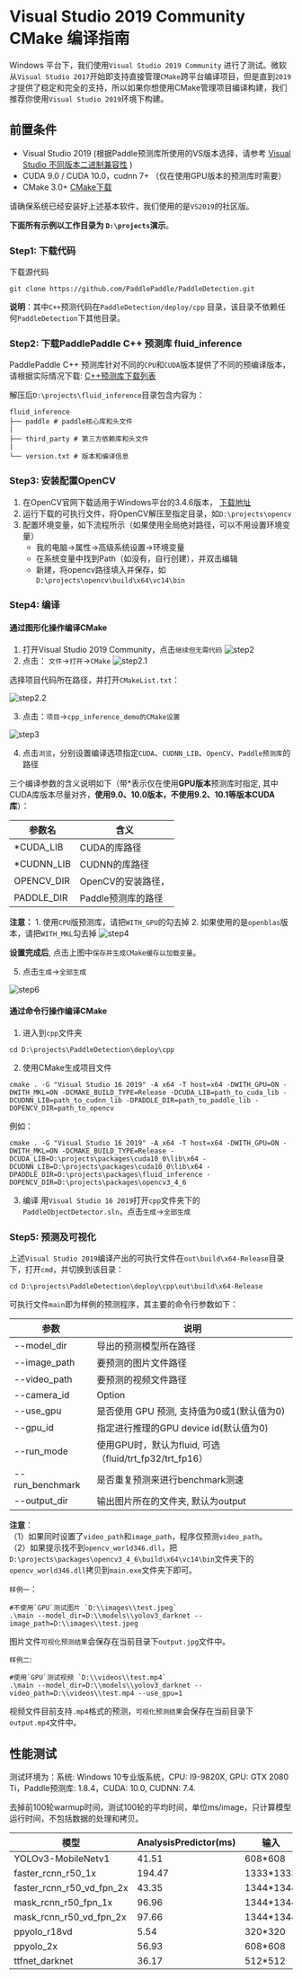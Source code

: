# Visual Studio 2019 Community CMake 编译指南

Windows 平台下，我们使用`Visual Studio 2019 Community` 进行了测试。微软从`Visual Studio 2017`开始即支持直接管理`CMake`跨平台编译项目，但是直到`2019`才提供了稳定和完全的支持，所以如果你想使用CMake管理项目编译构建，我们推荐你使用`Visual Studio 2019`环境下构建。


## 前置条件
* Visual Studio 2019 (根据Paddle预测库所使用的VS版本选择，请参考 [Visual Studio 不同版本二进制兼容性](https://docs.microsoft.com/zh-cn/cpp/porting/binary-compat-2015-2017?view=vs-2019) )
* CUDA 9.0 / CUDA 10.0，cudnn 7+ （仅在使用GPU版本的预测库时需要）
* CMake 3.0+ [CMake下载](https://cmake.org/download/)

请确保系统已经安装好上述基本软件，我们使用的是`VS2019`的社区版。

**下面所有示例以工作目录为 `D:\projects`演示**。

### Step1: 下载代码

下载源代码
```shell
git clone https://github.com/PaddlePaddle/PaddleDetection.git
```

**说明**：其中`C++`预测代码在`PaddleDetection/deploy/cpp` 目录，该目录不依赖任何`PaddleDetection`下其他目录。


### Step2: 下载PaddlePaddle C++ 预测库 fluid_inference

PaddlePaddle C++ 预测库针对不同的`CPU`和`CUDA`版本提供了不同的预编译版本，请根据实际情况下载:  [C++预测库下载列表](https://www.paddlepaddle.org.cn/documentation/docs/zh/develop/advanced_guide/inference_deployment/inference/windows_cpp_inference.html)

解压后`D:\projects\fluid_inference`目录包含内容为：
```
fluid_inference
├── paddle # paddle核心库和头文件
|
├── third_party # 第三方依赖库和头文件
|
└── version.txt # 版本和编译信息
```

### Step3: 安装配置OpenCV

1. 在OpenCV官网下载适用于Windows平台的3.4.6版本， [下载地址](https://sourceforge.net/projects/opencvlibrary/files/3.4.6/opencv-3.4.6-vc14_vc15.exe/download)  
2. 运行下载的可执行文件，将OpenCV解压至指定目录，如`D:\projects\opencv`
3. 配置环境变量，如下流程所示（如果使用全局绝对路径，可以不用设置环境变量）  
    - 我的电脑->属性->高级系统设置->环境变量
    - 在系统变量中找到Path（如没有，自行创建），并双击编辑
    - 新建，将opencv路径填入并保存，如`D:\projects\opencv\build\x64\vc14\bin`

### Step4: 编译

#### 通过图形化操作编译CMake

1. 打开Visual Studio 2019 Community，点击`继续但无需代码`
![step2](https://paddleseg.bj.bcebos.com/inference/vs2019_step1.png)
2. 点击： `文件`->`打开`->`CMake`
![step2.1](https://paddleseg.bj.bcebos.com/inference/vs2019_step2.png)

选择项目代码所在路径，并打开`CMakeList.txt`：

![step2.2](https://paddleseg.bj.bcebos.com/inference/vs2019_step3.png)

3. 点击：`项目`->`cpp_inference_demo的CMake设置`

![step3](https://paddleseg.bj.bcebos.com/inference/vs2019_step4.png)

4. 点击`浏览`，分别设置编译选项指定`CUDA`、`CUDNN_LIB`、`OpenCV`、`Paddle预测库`的路径

三个编译参数的含义说明如下（带*表示仅在使用**GPU版本**预测库时指定, 其中CUDA库版本尽量对齐，**使用9.0、10.0版本，不使用9.2、10.1等版本CUDA库**）：

|  参数名   | 含义  |
|  ----  | ----  |
| *CUDA_LIB  | CUDA的库路径 |
| *CUDNN_LIB | CUDNN的库路径 |
| OPENCV_DIR  | OpenCV的安装路径， |
| PADDLE_DIR | Paddle预测库的路径 |

**注意：** 1. 使用`CPU`版预测库，请把`WITH_GPU`的勾去掉 2. 如果使用的是`openblas`版本，请把`WITH_MKL`勾去掉
![step4](https://paddleseg.bj.bcebos.com/inference/vs2019_step5.png)

**设置完成后**, 点击上图中`保存并生成CMake缓存以加载变量`。

5. 点击`生成`->`全部生成`

![step6](https://paddleseg.bj.bcebos.com/inference/vs2019_step6.png)


#### 通过命令行操作编译CMake

1. 进入到`cpp`文件夹
```
cd D:\projects\PaddleDetection\deploy\cpp
```

2. 使用CMake生成项目文件
```
cmake . -G "Visual Studio 16 2019" -A x64 -T host=x64 -DWITH_GPU=ON -DWITH_MKL=ON -DCMAKE_BUILD_TYPE=Release -DCUDA_LIB=path_to_cuda_lib -DCUDNN_LIB=path_to_cudnn_lib -DPADDLE_DIR=path_to_paddle_lib -DOPENCV_DIR=path_to_opencv
```

例如：
```
cmake . -G "Visual Studio 16 2019" -A x64 -T host=x64 -DWITH_GPU=ON -DWITH_MKL=ON -DCMAKE_BUILD_TYPE=Release -DCUDA_LIB=D:\projects\packages\cuda10_0\lib\x64 -DCUDNN_LIB=D:\projects\packages\cuda10_0\lib\x64 -DPADDLE_DIR=D:\projects\packages\fluid_inference -DOPENCV_DIR=D:\projects\packages\opencv3_4_6
```

3. 编译
用`Visual Studio 16 2019`打开`cpp`文件夹下的`PaddleObjectDetector.sln`，点击`生成`->`全部生成`

### Step5: 预测及可视化

上述`Visual Studio 2019`编译产出的可执行文件在`out\build\x64-Release`目录下，打开`cmd`，并切换到该目录：

```
cd D:\projects\PaddleDetection\deploy\cpp\out\build\x64-Release
```
可执行文件`main`即为样例的预测程序，其主要的命令行参数如下：

|  参数   | 说明  |
|  ----  | ----  |
| --model_dir  | 导出的预测模型所在路径 |
| --image_path  | 要预测的图片文件路径 |
| --video_path  | 要预测的视频文件路径 |
| --camera_id | Option | 用来预测的摄像头ID，默认为-1（表示不使用摄像头预测）|
| --use_gpu  | 是否使用 GPU 预测, 支持值为0或1(默认值为0)|
| --gpu_id  |  指定进行推理的GPU device id(默认值为0)|
| --run_mode | 使用GPU时，默认为fluid, 可选（fluid/trt_fp32/trt_fp16）|
| --run_benchmark | 是否重复预测来进行benchmark测速 |
| --output_dir | 输出图片所在的文件夹, 默认为output |

**注意**：  
（1）如果同时设置了`video_path`和`image_path`，程序仅预测`video_path`。  
（2）如果提示找不到`opencv_world346.dll`，把`D:\projects\packages\opencv3_4_6\build\x64\vc14\bin`文件夹下的`opencv_world346.dll`拷贝到`main.exe`文件夹下即可。


`样例一`：
```shell
#不使用`GPU`测试图片 `D:\\images\\test.jpeg`  
.\main --model_dir=D:\\models\\yolov3_darknet --image_path=D:\\images\\test.jpeg
```

图片文件`可视化预测结果`会保存在当前目录下`output.jpg`文件中。


`样例二`:
```shell
#使用`GPU`测试视频 `D:\\videos\\test.mp4`  
.\main --model_dir=D:\\models\\yolov3_darknet --video_path=D:\\videos\\test.mp4 --use_gpu=1
```

视频文件目前支持`.mp4`格式的预测，`可视化预测结果`会保存在当前目录下`output.mp4`文件中。


## 性能测试
测试环境为：系统: Windows 10专业版系统，CPU: I9-9820X, GPU: GTX 2080 Ti，Paddle预测库: 1.8.4，CUDA: 10.0, CUDNN: 7.4.  

去掉前100轮warmup时间，测试100轮的平均时间，单位ms/image，只计算模型运行时间，不包括数据的处理和拷贝。


|模型 | AnalysisPredictor(ms) | 输入|
|---|----|---|
| YOLOv3-MobileNetv1 | 41.51 |  608*608
| faster_rcnn_r50_1x | 194.47 | 1333*1333
| faster_rcnn_r50_vd_fpn_2x | 43.35 | 1344*1344
| mask_rcnn_r50_fpn_1x | 96.96 | 1344*1344
| mask_rcnn_r50_vd_fpn_2x | 97.66 | 1344*1344
| ppyolo_r18vd | 5.54 | 320*320
| ppyolo_2x | 56.93 | 608*608
| ttfnet_darknet | 36.17 | 512*512
